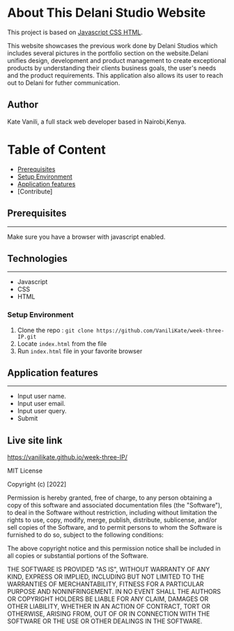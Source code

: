 # About This Delani Studio Website

This project is based on [Javascript CSS HTML](#TechStack).

This website showcases the previous work done by Delani Studios which includes several pictures in the portfolio section on the website.Delani unifies design, development and product management to create exceptional products by understanding their clients business goals, the user's needs and the product requirements. This application also allows its user to reach out to Delani for futher communication.

## Author
Kate Vanili, a full stack web developer based in Nairobi,Kenya.

# Table of Content

-   [Prerequisites](#Prerequisites)
-   [Setup Environment](#Technologies)
-   [Application features](#features)
-   [Contribute]

## Prerequisites

---

Make sure you have a browser with javascript enabled.


## Technologies

---
-   Javascript
-   CSS
-   HTML

### Setup Environment

1. Clone the repo : `git clone https://github.com/VaniliKate/week-three-IP.git`
2. Locate `index.html` from the file
3. Run `index.html` file in your favorite browser

## Application features

---
-   Input user name.
-   Input user email.
-   Input user query.
-   Submit

## Live site link
https://vanilikate.github.io/week-three-IP/

MIT License

Copyright (c) [2022] 

Permission is hereby granted, free of charge, to any person obtaining a copy
of this software and associated documentation files (the "Software"), to deal
in the Software without restriction, including without limitation the rights
to use, copy, modify, merge, publish, distribute, sublicense, and/or sell
copies of the Software, and to permit persons to whom the Software is
furnished to do so, subject to the following conditions:

The above copyright notice and this permission notice shall be included in all
copies or substantial portions of the Software.

THE SOFTWARE IS PROVIDED "AS IS", WITHOUT WARRANTY OF ANY KIND, EXPRESS OR
IMPLIED, INCLUDING BUT NOT LIMITED TO THE WARRANTIES OF MERCHANTABILITY,
FITNESS FOR A PARTICULAR PURPOSE AND NONINFRINGEMENT. IN NO EVENT SHALL THE
AUTHORS OR COPYRIGHT HOLDERS BE LIABLE FOR ANY CLAIM, DAMAGES OR OTHER
LIABILITY, WHETHER IN AN ACTION OF CONTRACT, TORT OR OTHERWISE, ARISING FROM,
OUT OF OR IN CONNECTION WITH THE SOFTWARE OR THE USE OR OTHER DEALINGS IN THE
SOFTWARE.
